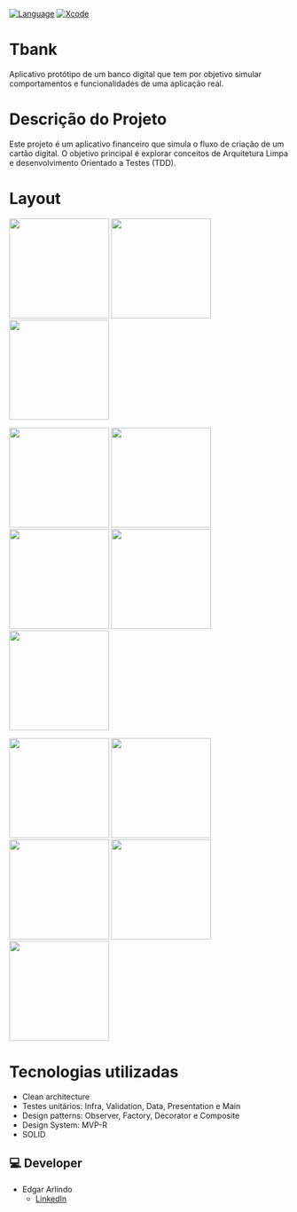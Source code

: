 [![Language](https://img.shields.io/badge/Swift-5.0-brightgreen.svg)](http://swift.org)
[![Xcode](https://img.shields.io/badge/Xcode-12.4-brightgreen.svg)](https://developer.apple.com/download/more/)


# Tbank
Aplicativo protótipo de um banco digital que tem por objetivo simular comportamentos e funcionalidades de uma aplicação real.

# Descrição do Projeto

Este projeto é um aplicativo financeiro que simula o fluxo de criação de um cartão digital. O objetivo principal é explorar conceitos de Arquitetura Limpa e desenvolvimento Orientado a Testes (TDD).

# Layout

<p float="left">
<img src="https://github.com/Edgar-AAS/Tbank/assets/103855076/17977289-597a-48f3-ad7f-fc6cec0b0ae9.png" width="180"/>
<img src="https://github.com/Edgar-AAS/Tbank/assets/103855076/b76314a4-508a-4e42-bad0-2077813e4c07.png" width="180"/>
<img src="https://github.com/Edgar-AAS/Tbank/assets/103855076/5d4de34a-e7b9-4027-82f2-8ead1da697ad.png" width="180"/>
</p>

<p float="left">
<img src="https://github.com/Edgar-AAS/Tbank/assets/103855076/d1c53869-a3c0-47ed-8c2a-45452c2e8bd8.png" width="180"/>
<img src="https://github.com/Edgar-AAS/Tbank/assets/103855076/4bf34b64-b446-491a-b976-c93564293027.png" width="180"/>
<img src="https://github.com/Edgar-AAS/Tbank/assets/103855076/fff0bc2c-e9c4-4849-900c-bf44a2f27990.png" width="180"/>
<img src="https://github.com/Edgar-AAS/Tbank/assets/103855076/1d579070-eed6-493d-8049-88a005f270af.png" width="180"/>
<img src="https://github.com/Edgar-AAS/Tbank/assets/103855076/d5499460-c3e4-49bd-a242-089a3cc10f38.png" width="180"/>
</p>

<p float="left">
<img src="https://github.com/Edgar-AAS/Tbank/assets/103855076/e8c5a802-9646-4d6c-ad27-d85d903000d6.png" width="180"/>
<img src="https://github.com/Edgar-AAS/Tbank/assets/103855076/287a2a89-009a-4f8d-add9-f37555d5007e.png" width="180"/>
<img src="https://github.com/Edgar-AAS/Tbank/assets/103855076/9fa85eb1-73f9-49df-aad9-8190dac09039.png" width="180"/>
<img src="https://github.com/Edgar-AAS/Tbank/assets/103855076/46be6596-ed2e-4a38-99e3-588ae70c0064.png" width="180"/>
<img src="https://github.com/Edgar-AAS/Tbank/assets/103855076/8188ba14-a496-4641-8b14-ac87c6b465c0.png" width="180"/>
</p>

# Tecnologias utilizadas
  * Clean architecture
  * Testes unitários: Infra, Validation, Data, Presentation e Main 
  * Design patterns: Observer, Factory, Decorator e Composite
  * Design System: MVP-R
  * SOLID

## 💻 Developer
* Edgar Arlindo
    * [LinkedIn](https://www.linkedin.com/in/edgar-arlindo-394242247/)

